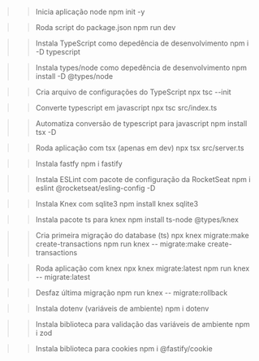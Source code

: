 > > Inicia aplicação node
> > npm init -y

> > Roda script do package.json
> > npm run dev

> > Instala TypeScript como depedência de desenvolvimento
> > npm i -D typescript

> > Instala types/node como depedência de desenvolvimento
> > npm install -D @types/node

> > Cria arquivo de configurações do TypeScript
> > npx tsc --init

> > Converte typescript em javascript
> > npx tsc src/index.ts

> > Automatiza conversão de typescript para javascript
> > npm install tsx -D

> > Roda aplicação com tsx (apenas em dev)
> > npx tsx src/server.ts

> > Instala fastfy
> > npm i fastify

> > Instala ESLint com pacote de configuração da RocketSeat
npm i eslint @rocketseat/esling-config -D

>> Instala Knex com sqlite3
npm install knex sqlite3

>> Instala pacote ts para knex
npm install ts-node @types/knex

>> Cria primeira migração do database (ts)
npx knex migrate:make create-transactions
npm run knex -- migrate:make create-transactions

>> Roda aplicação com knex
npx knex migrate:latest
npm run knex -- migrate:latest

>> Desfaz última migração
npm run knex -- migrate:rollback

>> Instala dotenv (variáveis de ambiente)
npm i dotenv

>> Instala biblioteca para validação das variáveis de ambiente
npm i zod

>> Instala biblioteca para cookies
npm i @fastify/cookie



